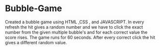 # Bubble-Game
Created a bubble game using HTML ,CSS , and JAVASCRIPT.
In every refresh the hit gives a random number and we have to click the exact number from the given multiple bubble's and for each correct value the score rises.
The game runs for 60 seconds.
After every correct  click the hit gives a different random value.

